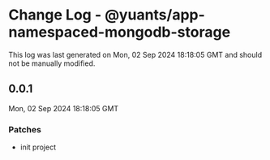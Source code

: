 # Change Log - @yuants/app-namespaced-mongodb-storage

This log was last generated on Mon, 02 Sep 2024 18:18:05 GMT and should not be manually modified.

## 0.0.1
Mon, 02 Sep 2024 18:18:05 GMT

### Patches

- init project

